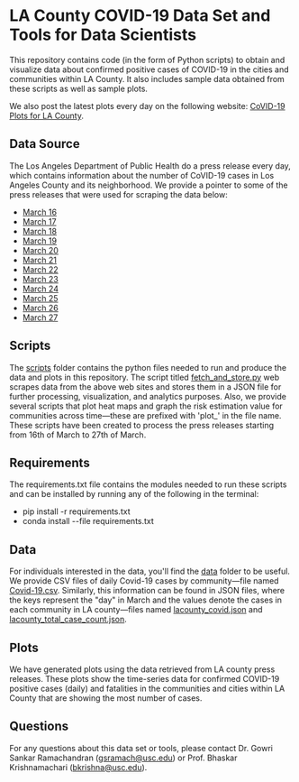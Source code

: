 # LA County COVID-19 Data Set and Tools for Data Scientists

This repository contains code (in the form of Python scripts) to obtain and visualize data about confirmed positive cases of COVID-19 in the cities and communities within LA County. It also includes sample data obtained from these scripts as well as sample plots.   

We also post the latest plots every day on the following website: [CoVID-19 Plots for LA County](http://anrg.usc.edu/www/covid19.html).

## Data Source
The Los Angeles Department of Public Health do a press release every day, which contains information about the 
number of CoVID-19 cases in Los Angeles County and its neighborhood. We provide a pointer to some of the press releases that 
were used for scraping the data below:
* [March 16](http://www.publichealth.lacounty.gov/phcommon/public/media/mediapubhpdetail.cfm?prid=2268)
* [March 17](http://www.publichealth.lacounty.gov/phcommon/public/media/mediapubhpdetail.cfm?prid=2271)
* [March 18](http://www.publichealth.lacounty.gov/phcommon/public/media/mediapubhpdetail.cfm?prid=2272)
* [March 19](http://www.publichealth.lacounty.gov/phcommon/public/media/mediapubhpdetail.cfm?prid=2273)
* [March 20](http://www.publichealth.lacounty.gov/phcommon/public/media/mediapubhpdetail.cfm?prid=2274)
* [March 21](http://www.publichealth.lacounty.gov/phcommon/public/media/mediapubhpdetail.cfm?prid=2275)
* [March 22](http://www.publichealth.lacounty.gov/phcommon/public/media/mediapubhpdetail.cfm?prid=2277)
* [March 23](http://www.publichealth.lacounty.gov/phcommon/public/media/mediapubhpdetail.cfm?prid=2279)
* [March 24](http://www.publichealth.lacounty.gov/phcommon/public/media/mediapubhpdetail.cfm?prid=2280)
* [March 25](http://www.publichealth.lacounty.gov/phcommon/public/media/mediapubhpdetail.cfm?prid=2282)
* [March 26](http://www.publichealth.lacounty.gov/phcommon/public/media/mediapubhpdetail.cfm?prid=2284)
* [March 27](http://www.publichealth.lacounty.gov/phcommon/public/media/mediapubhpdetail.cfm?prid=2285)


## Scripts
The [scripts](https://github.com/ANRGUSC/lacounty_covid19_data/tree/master/scripts) folder contains the python files needed to run and produce the data and plots in this repository. The script titled [fetch_and_store.py](https://github.com/ANRGUSC/lacounty_covid19_data/blob/master/scripts/fetch_and_store.py) web scrapes data from the above web sites and stores them in a JSON file for further processing, visualization, and analytics purposes. Also, we provide several scripts that plot heat maps and graph the risk estimation value for communities across time—these are prefixed with 'plot_' in the file name. These scripts have been created to process the press releases starting from 16th of March to 27th of March. 

## Requirements
The requirements.txt file contains the modules needed to run these scripts and can be installed by running any of the following in the terminal:
* pip install -r requirements.txt
* conda install --file requirements.txt

## Data
For individuals interested in the data, you'll find the [data](https://github.com/ANRGUSC/lacounty_covid19_data/tree/master/data) folder to be useful. We provide CSV files of daily Covid-19 cases by community—file named [Covid-19.csv](https://github.com/ANRGUSC/lacounty_covid19_data/blob/master/data/Covid-19.csv). Similarly, this information can be found in JSON files, where the keys represent the "day" in March and the values denote the cases in each community in LA county—files named [lacounty_covid.json](https://github.com/ANRGUSC/lacounty_covid19_data/blob/master/data/lacounty_covid.json) and [lacounty_total_case_count.json](https://github.com/ANRGUSC/lacounty_covid19_data/blob/master/data/lacounty_total_case_count.json). 

## Plots
We have generated plots using the data retrieved from LA county press releases. These plots show the time-series data for confirmed COVID-19 positive cases (daily) and fatalities in the communities and cities within LA County that are showing the most number of cases.

## Questions
For any questions about this data set or tools, please contact Dr. Gowri Sankar Ramachandran (gsramach@usc.edu) or Prof. Bhaskar Krishnamachari (bkrishna@usc.edu). 
